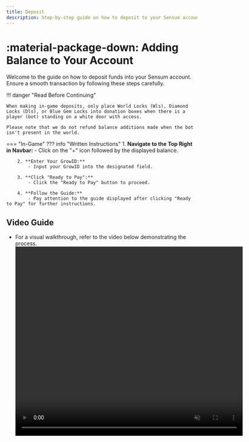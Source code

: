 ```yaml
---
title: Deposit
description: Step-by-step guide on how to deposit to your Sensum account
---
```


# :material-package-down: Adding Balance to Your Account

Welcome to the guide on how to deposit funds into your Sensum account. Ensure a smooth transaction by following these steps carefully.

!!! danger "Read Before Continuing"

    When making in-game deposits, only place World Locks (Wls), Diamond Locks (Dls), or Blue Gem Locks into donation boxes when there is a player (bot) standing on a white door with access.

    Please note that we do not refund balance additions made when the bot isn't present in the world.

=== "In-Game"
    ??? info "Written Instructions"
        1. **Navigate to the Top Right in Navbar:**
            - Click on the "+" icon followed by the displayed balance.

        2. **Enter Your GrowID:**
            - Input your GrowID into the designated field.

        3. **Click "Ready to Pay":**
            - Click the "Ready to Pay" button to proceed.

        4. **Follow the Guide:**
            - Pay attention to the guide displayed after clicking "Ready to Pay" for further instructions.


## Video Guide
- For a visual walkthrough, refer to the video below demonstrating the process.
    <center>
        <video src="/assets/videos/deposit.mp4" controls muted width="600" height="500"></video>
    </center>

